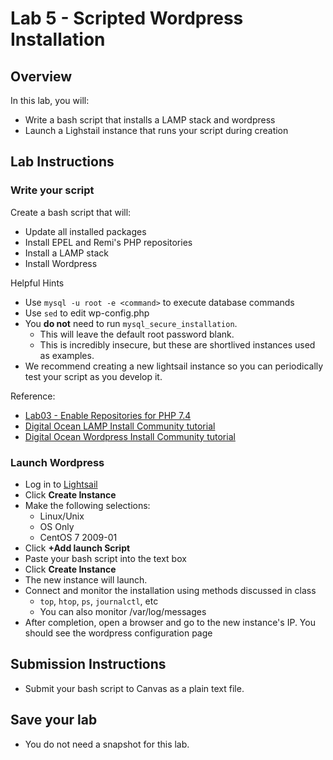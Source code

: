 # Lab 5 - Scripted Wordpress Installation

## Overview
In this lab, you will:
- Write a bash script that installs a LAMP stack and wordpress
- Launch a Lighstail instance that runs your script during creation

## Lab Instructions

### Write your script

Create a bash script that will:
- Update all installed packages
- Install EPEL and Remi's PHP repositories
- Install a LAMP stack
- Install Wordpress

Helpful Hints
- Use `mysql -u root -e <command>` to execute database commands
- Use `sed` to edit wp-config.php
- You **do not** need to run `mysql_secure_installation`. 
    - This will leave the default root password blank. 
    - This is incredibly insecure, but these are shortlived instances used as examples.
- We recommend creating a new lightsail instance so you can periodically test your script as you develop it.

Reference:
- [Lab03 - Enable Repositories for PHP 7.4](https://github.com/peckjd/cpsc318/tree/main/lab03#enable-repositories-for-php-74)
- [Digital Ocean LAMP Install Community tutorial](https://www.digitalocean.com/community/tutorials/how-to-install-linux-apache-mysql-php-lamp-stack-on-centos-7)
- [Digital Ocean Wordpress Install Community tutorial](https://www.digitalocean.com/community/tutorials/how-to-install-wordpress-on-centos-7)

### Launch Wordpress

- Log in to [Lightsail](https://lightsail.aws.amazon.com/)
- Click **Create Instance**
- Make the following selections:
    - Linux/Unix
    - OS Only
    - CentOS 7 2009-01
- Click **+Add launch Script**
- Paste your bash script into the text box
- Click **Create Instance**
- The new instance will launch. 
- Connect and monitor the installation using methods discussed in class
    - `top`, `htop`, `ps`, `journalctl`, etc
    - You can also monitor /var/log/messages
- After completion, open a browser and go to the new instance's IP. You should see the wordpress configuration page

## Submission Instructions

- Submit your bash script to Canvas as a plain text file.

## Save your lab

- You do not need a snapshot for this lab.